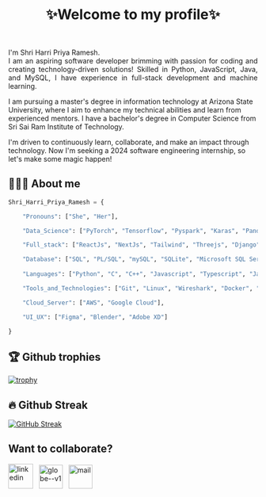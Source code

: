 <b> <h1 align='center'>✨Welcome to my profile✨</h1></b> <br>

<p align='justify'>
I'm Shri Harri Priya Ramesh. <br/>
I am an aspiring software developer brimming with passion for coding and creating technology-driven solutions! Skilled in Python, JavaScript, Java, and MySQL, I have experience in full-stack development and machine learning. <br/>
 
I am pursuing a master's degree in information technology at Arizona State University, where I aim to enhance my technical abilities and learn from experienced mentors. I have a bachelor's degree in Computer Science from Sri Sai Ram Institute of Technology. <br/>

I'm driven to continuously learn, collaborate, and make an impact through technology. Now I'm seeking a 2024 software engineering internship, so let's make some magic happen!

 </p>

<b> <h2> 👩🏻‍💻 About me </h2>  </b> 

```python
Shri_Harri_Priya_Ramesh = {

    "Pronouns": ["She", "Her"],

    "Data_Science": ["PyTorch", "Tensorflow", "Pyspark", "Karas", "Pandas", "NumPy", "YOLO", "Bokeh", "OpenCV"],

    "Full_stack": ["ReactJs", "NextJs", "Tailwind", "Threejs", "Django", "Flask", "HTML", "CSS"],

    "Database": ["SQL", "PL/SQL", "mySQL", "SQLite", "Microsoft SQL Server", "Oracle", "MongoDB"],
    
    "Languages": ["Python", "C", "C++", "Javascript", "Typescript", "Java", "Scala"],

    "Tools_and_Technologies": ["Git", "Linux", "Wireshark", "Docker", "Tableau", "Apache Spark"],

    "Cloud_Server": ["AWS", "Google Cloud"],

    "UI_UX": ["Figma", "Blender", "Adobe XD"]

}
```
<b> <h2> 🏆 Github trophies</h2>  </b> 
[![trophy](https://github-profile-trophy.vercel.app/?username=rshriharripriya&rank=-C,-?&margin-w=15&margin-h=15
)](https://github.com/ryo-ma/github-profile-trophy)

<b> <h2>  🔥 Github Streak </h2>  </b> 
[![GitHub Streak](https://streak-stats.demolab.com/?user=rshriharripriya)](https://git.io/streak-stats)

<b> <h2 >Want to collaborate?</h2>  </b> 

  <a href="https://www.linkedin.com/in/rshriharripriya/"><img width="50" height="50" src="https://img.icons8.com/fluency/48/linkedin.png" alt="linkedin"/></a>&nbsp;&nbsp;
<a href="https://rshriharripriya.vercel.app/"><img width="48" height="48" src="https://img.icons8.com/ios/50/globe--v1.png" alt="globe--v1"/></a>&nbsp;&nbsp;
<a href="mailto:rshriharripriya@outlook.com"><img width="48" height="48" src="https://img.icons8.com/ios/50/mail.png" alt="mail"/></a>&nbsp;&nbsp;




